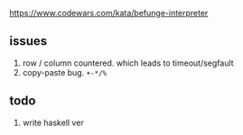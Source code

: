 https://www.codewars.com/kata/befunge-interpreter

## issues

1. row / column countered. which leads to timeout/segfault
2. copy-paste bug. `+-*/%`

## todo

1. write haskell ver
